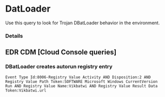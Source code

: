 # DatLoader

Use this query to look for Trojan DBatLoader behavior in the environment.

### Details

## EDR CDM [Cloud Console queries]

### DBatLoader creates autorun registry entry
```
Event Type Id:8006-Registry Value Activity AND Disposition:2 AND Registry Value Path Token:SOFTWARE Microsoft Windows CurrentVersion Run AND Registry Value Name:Vikbatwi AND Registry Value Result Data Token:Vikbatwi.url
```
